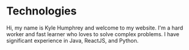# Technologies

Hi, my name is Kyle Humphrey and welcome to my
website. I'm a hard worker and fast learner who loves to solve
complex problems. I have significant experience in Java, ReactJS,
and Python.
